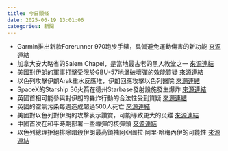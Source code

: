 ```yaml
---
title: 今日頭條
date: 2025-06-19 13:01:06
categories: 新聞            
---
```

- Garmin推出新款Forerunner 970跑步手錶，具備避免運動傷害的新功能 [來源連結](https://www.theguardian.com/technology/2025/jun/19/garmin-forerunner-970-review-running-watch-sports-tracker-smartwatch-torch)
- 加拿大安大略省的Salem Chapel，是當地最古老的黑人教堂之一 [來源連結](https://www.theguardian.com/environment/2025/jun/19/how-to-become-a-birder-10-easy-ways-to-start-this-life-changing-hobby)
- 美國對伊朗的軍事打擊受限於GBU-57地堡破壞彈的效能質疑 [來源連結](https://www.theguardian.com/world/2025/jun/19/trump-caution-on-iran-strike-linked-to-doubts-over-bunker-buster-bomb-officials-say)
- 以色列攻擊伊朗Arak重水反應堆，伊朗回應攻擊以色列醫院 [來源連結](https://www.theguardian.com/world/2025/jun/19/israel-attacks-irans-arak-heavy-water-reactor-as-iran-hits-israeli-hospital)
- SpaceX的Starship 36火箭在德州Starbase發射設施發生爆炸 [來源連結](https://www.theguardian.com/science/2025/jun/19/spacex-rocket-starship-36-explodes-texas-elon-musk-mars-project-setback)
- 英國首相可能參與對伊朗的轟炸行動的合法性受到質疑 [來源連結](https://www.theguardian.com/politics/2025/jun/19/attorney-general-uk-war-iran-illegal)
- 英國的空氣污染每週造成超過500人死亡 [來源連結](https://www.theguardian.com/environment/2025/jun/19/uk-toxic-air-killing-people-doctors-warn)
- 美國對以色列對伊朗的攻擊表示讚賞，可能導致更大的災難 [來源連結](https://asiatimes.com/2025/06/us-applause-for-israels-iran-strikes-courts-wider-disaster/)
- 中國首次在和平時期部署一些導彈的核彈頭 [來源連結](https://asiatimes.com/2025/06/chinas-nuclear-arms-surge-marks-end-of-a-deterrent-era/)
- 以色列總理拒絕排除暗殺伊朗最高領袖阿亞圖拉·阿里·哈梅內伊的可能性 [來源連結](https://asiatimes.com/2025/06/assassinating-irans-supreme-leader-a-recipe-for-chaos/)



